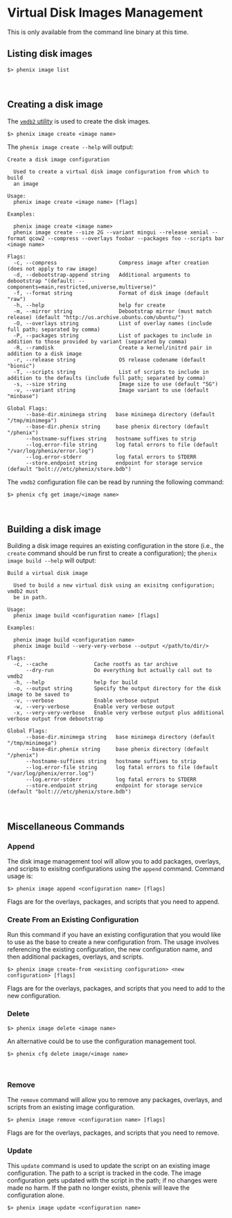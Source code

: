# Virtual Disk Images Management

This is only available from the command line binary at this time.

## Listing disk images

```
$> phenix image list
```
<br>

## Creating a disk image

The [`vmdb2` utility](https://github.com/glattercj/vmdb2) is used to create the disk images.

```
$> phenix image create <image name>
```

The `phenix image create --help` will output:

```
Create a disk image configuration

  Used to create a virtual disk image configuration from which to build 
  an image

Usage:
  phenix image create <image name> [flags]

Examples:

  phenix image create <image name>
  phenix image create --size 2G --variant mingui --release xenial --format qcow2 --compress --overlays foobar --packages foo --scripts bar <image name>

Flags:
  -c, --compress                    Compress image after creation (does not apply to raw image)
  -d, --debootstrap-append string   Additional arguments to debootstrap "(default: --components=main,restricted,universe,multiverse)"
  -f, --format string               Format of disk image (default "raw")
  -h, --help                        help for create
  -m, --mirror string               Debootstrap mirror (must match release) (default "http://us.archive.ubuntu.com/ubuntu/")
  -O, --overlays string             List of overlay names (include full path; separated by comma)
  -P, --packages string             List of packages to include in addition to those provided by variant (separated by comma)
  -R, --ramdisk                     Create a kernel/initrd pair in addition to a disk image
  -r, --release string              OS release codename (default "bionic")
  -T, --scripts string              List of scripts to include in addition to the defaults (include full path; separated by comma)
  -s, --size string                 Image size to use (default "5G")
  -v, --variant string              Image variant to use (default "minbase")

Global Flags:
      --base-dir.minimega string   base minimega directory (default "/tmp/minimega")
      --base-dir.phenix string     base phenix directory (default "/phenix")
      --hostname-suffixes string   hostname suffixes to strip
      --log.error-file string      log fatal errors to file (default "/var/log/phenix/error.log")
      --log.error-stderr           log fatal errors to STDERR
      --store.endpoint string      endpoint for storage service (default "bolt:///etc/phenix/store.bdb")
```

The `vmdb2` configuration file can be read by running the following command:

```
$> phenix cfg get image/<image name>
```
<br>

## Building a disk image

Building a disk image requires an existing configuration in the store (i.e., the `create` command should be run first to create a configuration); the `phenix image build --help` will output:

```
Build a virtual disk image
	
  Used to build a new virtual disk using an exisitng configuration; vmdb2 must 
  be in path.

Usage:
  phenix image build <configuration name> [flags]

Examples:

  phenix image build <configuration name>
  phenix image build --very-very-verbose --output </path/to/dir/>

Flags:
  -c, --cache               Cache rootfs as tar archive
      --dry-run             Do everything but actually call out to vmdb2
  -h, --help                help for build
  -o, --output string       Specify the output directory for the disk image to be saved to
  -v, --verbose             Enable verbose output
  -w, --very-verbose        Enable very verbose output
  -x, --very-very-verbose   Enable very verbose output plus additional verbose output from debootstrap

Global Flags:
      --base-dir.minimega string   base minimega directory (default "/tmp/minimega")
      --base-dir.phenix string     base phenix directory (default "/phenix")
      --hostname-suffixes string   hostname suffixes to strip
      --log.error-file string      log fatal errors to file (default "/var/log/phenix/error.log")
      --log.error-stderr           log fatal errors to STDERR
      --store.endpoint string      endpoint for storage service (default "bolt:///etc/phenix/store.bdb")
```
<br>

## Miscellaneous Commands

### Append

The disk image management tool will allow you to add packages, overlays, and scripts to exisitng configurations using the `append` command. Command usage is:

```
$> phenix image append <configuration name> [flags]
```

Flags are for the overlays, packages, and scripts that you need to append. 
<br>

### Create From an Existing Configuration

Run this command if you have an existing configuration that you would like to use as the base to create a new configuration from. The usage involves referencing the existing configuration, the new configuration name, and then additional packages, overlays, and scripts. 

```
$> phenix image create-from <existing configuration> <new configuration> [flags]
```

Flags are for the overlays, packages, and scripts that you need to add to the new configuration. 
<br>

### Delete

```
$> phenix image delete <image name>
```

An alternative could be to use the configuration management tool.

```
$> phenix cfg delete image/<image name>
```
<br>

### Remove

The `remove` command will allow you to remove any packages, overlays, and scripts from an existing image configuration.

```
$> phenix image remove <configuration name> [flags]
```
Flags are for the overlays, packages, and scripts that you need to remove.
<br>

### Update

This `update` command is used to update the script on an existing image configuration. The path to a script is tracked in the code. The image configuration gets updated with the script in the path; if no changes were made no harm. If the path no longer exists, phenix will leave the configuration alone.

```
$> phenix image update <configuration name>
```

